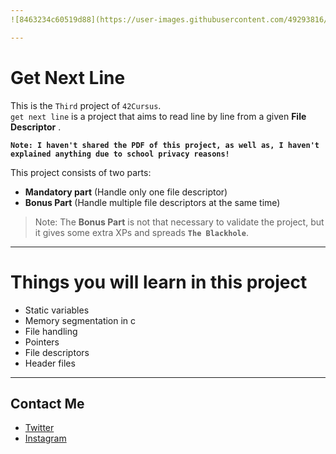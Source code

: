 ```yaml
---
![8463234c60519d88](https://user-images.githubusercontent.com/49293816/200860013-a706f8d4-a795-43e1-a5ea-a8d5d4b204ab.jpg)

---
```

# Get Next Line

This is the `Third` project of `42Cursus`. <br />
`get next line` is a project that aims to read line by line from a given __File Descriptor__ .

**```Note: I haven't shared the PDF of this project, as well as, I haven't explained anything due to school privacy reasons!```**

This project consists of two parts:
- **Mandatory part** (Handle only one file descriptor)
- **Bonus Part** (Handle multiple file descriptors at the same time)

> Note: The **Bonus Part** is not that necessary to validate the project, but it gives some extra XPs and spreads **`The Blackhole`**.
---

# Things you will learn in this project

* Static variables
* Memory segmentation in c
* File handling
* Pointers
* File descriptors
* Header files

---
## Contact Me

* [Twitter][_1]
* [Instagram][_2]

[_1]: https://twitter.com/amait0u
[_2]: https://www.instagram.com/amait0u
